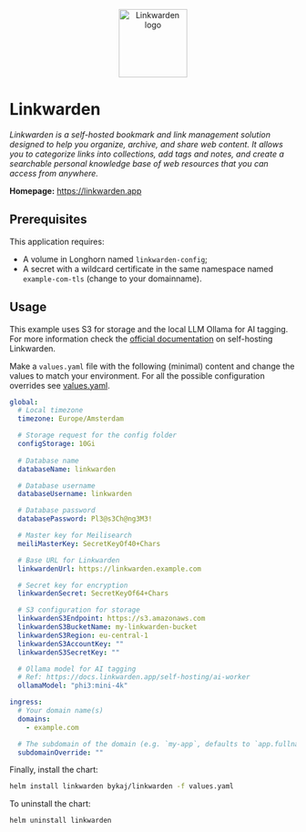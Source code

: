 <p align="center">
    <img src="https://cdn.jsdelivr.net/gh/selfhst/icons/png/linkwarden.png" height="120" alt="Linkwarden logo">
</p>

# Linkwarden
*Linkwarden is a self-hosted bookmark and link management solution designed to help you organize, archive, and share web content. It allows you to categorize links into collections, add tags and notes, and create a searchable personal knowledge base of web resources that you can access from anywhere.*

**Homepage:** <https://linkwarden.app>

## Prerequisites
This application requires:
- A volume in Longhorn named `linkwarden-config`;
- A secret with a wildcard certificate in the same namespace named `example-com-tls` (change to your domainname).

## Usage
This example uses S3 for storage and the local LLM Ollama for AI tagging. For more information check the [official documentation](https://docs.linkwarden.app/self-hosting/installation) on self-hosting Linkwarden.

Make a `values.yaml` file with the following (minimal) content and change the values to match your environment. For all the possible configuration overrides see [values.yaml](https://github.com/ByKaj/helm/blob/main/charts/linkwarden/values.yaml).
```yaml
global:
  # Local timezone
  timezone: Europe/Amsterdam

  # Storage request for the config folder
  configStorage: 10Gi
  
  # Database name
  databaseName: linkwarden

  # Database username
  databaseUsername: linkwarden

  # Database password
  databasePassword: Pl3@s3Ch@ng3M3!

  # Master key for Meilisearch
  meiliMasterKey: SecretKeyOf40+Chars

  # Base URL for Linkwarden
  linkwardenUrl: https://linkwarden.example.com

  # Secret key for encryption
  linkwardenSecret: SecretKeyOf64+Chars

  # S3 configuration for storage
  linkwardenS3Endpoint: https://s3.amazonaws.com
  linkwardenS3BucketName: my-linkwarden-bucket
  linkwardenS3Region: eu-central-1
  linkwardenS3AccountKey: ""
  linkwardenS3SecretKey: ""

  # Ollama model for AI tagging
  # Ref: https://docs.linkwarden.app/self-hosting/ai-worker
  ollamaModel: "phi3:mini-4k"

ingress:
  # Your domain name(s)
  domains: 
    - example.com

  # The subdomain of the domain (e.g. `my-app`, defaults to `app.fullname`)
  subdomainOverride: ""
```

Finally, install the chart:
```bash
helm install linkwarden bykaj/linkwarden -f values.yaml
```
To uninstall the chart:
```bash
helm uninstall linkwarden
```